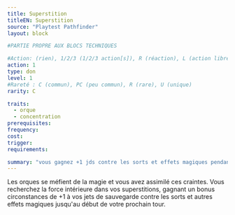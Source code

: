 ```yaml
---
title: Superstition
titleEN: Superstition
source: "Playtest Pathfinder"
layout: block

#PARTIE PROPRE AUX BLOCS TECHNIQUES

#Action: (rien), 1/2/3 (1/2/3 action[s]), R (réaction), L (action libre)
action: 1
type: don
level: 1
#Rareté : C (commun), PC (peu commun), R (rare), U (unique)
rarity: C

traits:
  - orque
  - concentration
prerequisites: 
frequency:
cost:
trigger:
requirements:

summary: "vous gagnez +1 jds contre les sorts et effets magiques pendant 1 tour"
---
```


Les orques se méfient de la magie et vous avez assimilé ces craintes. Vous recherchez la force intérieure dans vos superstitions, gagnant un bonus circonstances de +1 à vos jets de sauvegarde contre les sorts et autres effets magiques jusqu'au début de
votre prochain tour.